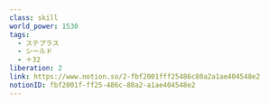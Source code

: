 ```yaml
---
class: skill
world_power: 1530
tags:
  - ステプラス
  - シールド
  - ＋32
liberation: 2
link: https://www.notion.so/2-fbf2001fff25486c80a2a1ae404548e2
notionID: fbf2001f-ff25-486c-80a2-a1ae404548e2
---
```

